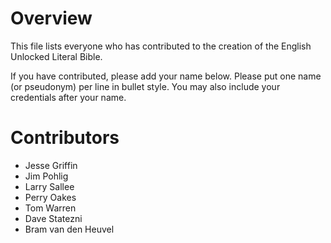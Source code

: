 # Overview

This file lists everyone who has contributed to the creation of the English Unlocked Literal Bible.

If you have contributed, please add your name below.  Please put one name (or pseudonym) per line in bullet style.  You may also include your credentials after your name.

# Contributors

* Jesse Griffin
* Jim Pohlig
* Larry Sallee
* Perry Oakes
* Tom Warren
* Dave Statezni
* Bram van den Heuvel
